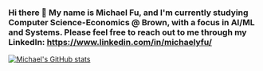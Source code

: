 ### Hi there 👋 My name is Michael Fu, and I'm currently studying Computer Science-Economics @ Brown, with a focus in AI/ML and Systems. Please feel free to reach out to me through my LinkedIn: https://www.linkedin.com/in/michaelyfu/

[![Michael's GitHub stats](https://github-readme-stats.vercel.app/api?username=michaelyfu)](https://github.com/anuraghazra/github-readme-stats)

<!--
**michaelyfu/michaelyfu** is a ✨ _special_ ✨ repository because its `README.md` (this file) appears on your GitHub profile.

Here are some ideas to get you started:

- 🔭 I’m currently working on ...
- 🌱 I’m currently learning ...
- 👯 I’m looking to collaborate on ...
- 🤔 I’m looking for help with ...
- 💬 Ask me about ...
- 📫 How to reach me: ...
- 😄 Pronouns: ...
- ⚡ Fun fact: ...
-->
